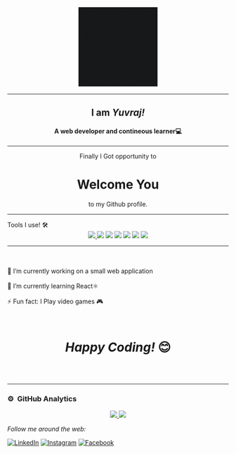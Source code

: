 <div align="center">
    <div class="col-md-12 text-center">
      <img height="180em" alt="Hello Developers!"  src="https://github.com/byuvraj/byuvraj/blob/main/NewWelcome.gif"/>
    </div>
  <hr>
  <h2><b> I am <i>Yuvraj!</i></b></h2>
  <h4>A web developer and contineous learner💻</h4>
</div>
<hr>
<div align="center">

  Finally I Got opportunity to<h1>Welcome You</h1>to my Github profile.<br>
  <hr/>
  <div align="Left">
    Tools I use! 🛠️<br/>
  </div>
    <a href="https://www.hackerrank.com/certificates/c0f8443e79e9"><img src="https://img.shields.io/badge/Python-darkred?style=for-the-badge&logo=python&logoColor=green"> </img></a>
    <img src="https://img.shields.io/badge/CPP-black?style=for-the-badge&logo=c&logoColor=blue"></img> 
    <img src="https://img.shields.io/badge/Javascript-blue?style=for-the-badge&logo=javascript&logoColor=yellow"> </img>
    <img src="https://img.shields.io/badge/CSharp-purple?style=for-the-badge&logo=csharp&logoColor=white"></img> 
    <img src="https://img.shields.io/badge/react-grey?style=for-the-badge&logo=react&logoColor=blue"></img> 
    <img src="https://img.shields.io/badge/flask-darkgreen?style=for-the-badge&logo=flask&logoColor=white"></img> 
    <img src="https://img.shields.io/badge/css-gray?style=for-the-badge&logo=css&logoColor=gray"></img>
    <br/> 
    <hr>
    <br/>
    <br/>
    <div align="left">
    🔭 I’m currently working on a small web application
    <br/>
    <br/>
    🌱 I’m currently learning React⚛️
    <br/>
    <br/>
    ⚡  Fun fact: I Play video games 🎮
</div>
<br>
<br>
<h1><i>Happy Coding!</i> 😊</h1>

</div>




</br>
</br>

---
### ⚙️ &nbsp;GitHub Analytics
<p align="center">
<a href="https://github.com/byuvraj">
  <img height="180em" src="https://github-readme-stats-eight-theta.vercel.app/api?username=byuvraj&show_icons=true&theme=vue&include_all_commits=true&count_private=true"/>
  <img height="180em" src="https://github-readme-stats-eight-theta.vercel.app/api/top-langs/?username=byuvraj&layout=compact&langs_count=8&theme=omni"/>
</a>
</p>
<i>Follow me around the web:</i><br>


<a target="_blank" href="https://www.linkedin.com/in/yuvraj-bhalekar" target="_blank"><img src="https://img.shields.io/badge/LinkedIn-%230077B5.svg?&style=flat-square&logo=linkedin&logoColor=white" alt="LinkedIn"></a>
<a target="_blank" href="https://www.instagram.com/er.yuvraj__" target="_blank"><img src="https://img.shields.io/badge/Instagram-%23E4405F.svg?&style=flat-square&logo=instagram&logoColor=white" alt="Instagram"></a>
<a target="_blank" href="https://www.facebook.com/yuvraj.bhalekar.16" target="_blank"><img src="https://img.shields.io/badge/Facebook-%231877F2.svg?&style=flat-square&logo=facebook&logoColor=white" alt="Facebook"></a>

</div>
